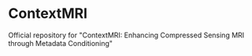 # ContextMRI
Official repository for "ContextMRI: Enhancing Compressed Sensing MRI through Metadata Conditioning"

